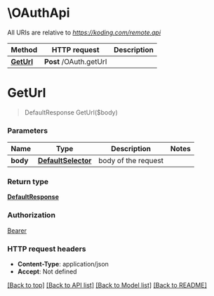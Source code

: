 # \OAuthApi

All URIs are relative to *https://koding.com/remote.api*

Method | HTTP request | Description
------------- | ------------- | -------------
[**GetUrl**](OAuthApi.md#GetUrl) | **Post** /OAuth.getUrl | 


# **GetUrl**
> DefaultResponse GetUrl($body)






### Parameters

Name | Type | Description  | Notes
------------- | ------------- | ------------- | -------------
 **body** | [**DefaultSelector**](DefaultSelector.md)| body of the request | 

### Return type

[**DefaultResponse**](DefaultResponse.md)

### Authorization

[Bearer](../README.md#Bearer)

### HTTP request headers

 - **Content-Type**: application/json
 - **Accept**: Not defined

[[Back to top]](#) [[Back to API list]](../README.md#documentation-for-api-endpoints) [[Back to Model list]](../README.md#documentation-for-models) [[Back to README]](../README.md)

